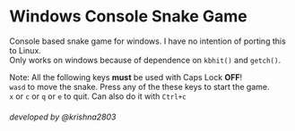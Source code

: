 # Windows Console Snake Game
Console based snake game for windows. I have no intention of porting this to Linux.  
Only works on windows because of dependence on `kbhit()` and `getch()`.  

Note: All the following keys **must** be used with Caps Lock **OFF**!  
`wasd` to move the snake. Press any of the these keys to start the game.  
`x` or `c` or `q` or `e` to quit. Can also do it with `Ctrl+c`

###### developed by @krishna2803

